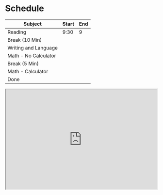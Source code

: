 # Schedule
| Subject                | Start | End |
| -------------------- | ----- | --- |
| Reading              | 9:30  | 9   |
| Break (10 Min)       |       |     |
| Writing and Language |       |     |
| Math - No Calculator |       |     |
| Break (5 Min)        |       |     |
| Math - Calculator    |       |     |
| Done                 |       |     |
<!-- TBLFM: @2$3=sum(@2$2) -->

<iframe src="https://docs.google.com/spreadsheets/d/e/2PACX-1vRVV6r365Lf0e_Kp9hEvWWhM-Z28_XOXkzFNXzzg_oj4UPQRHXhuL710QUVPKSi5HGuaa14ApLQcGwv/pubhtml?gid=0&amp;single=true&amp;widget=true&amp;headers=false"width=500 height=330></iframe>